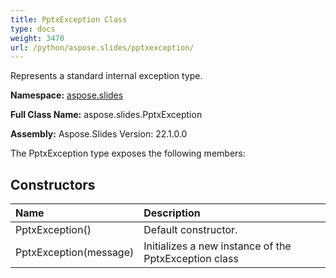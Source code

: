 ```yaml
---
title: PptxException Class
type: docs
weight: 3470
url: /python/aspose.slides/pptxexception/
---
```


Represents a standard internal exception type.

**Namespace:** [aspose.slides](/python/aspose.slides/)

**Full Class Name:** aspose.slides.PptxException

**Assembly:**  Aspose.Slides Version: 22.1.0.0

The PptxException type exposes the following members:
## **Constructors**
|**Name**|**Description**|
| :- | :- |
|PptxException()|Default constructor.|
|PptxException(message)|Initializes a new instance of the PptxException class|
